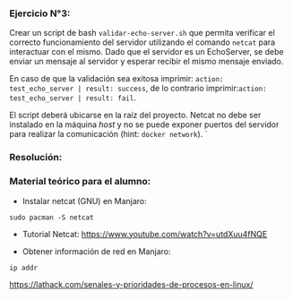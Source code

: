 ### Ejercicio N°3:

Crear un script de bash `validar-echo-server.sh` que permita verificar el correcto funcionamiento del servidor utilizando el comando `netcat` para interactuar con el mismo. Dado que el servidor es un EchoServer, se debe enviar un mensaje al servidor y esperar recibir el mismo mensaje enviado.

En caso de que la validación sea exitosa imprimir: `action: test_echo_server | result: success`, de lo contrario imprimir:`action: test_echo_server | result: fail`.

El script deberá ubicarse en la raíz del proyecto. Netcat no debe ser instalado en la máquina _host_ y no se puede exponer puertos del servidor para realizar la comunicación (hint: `docker network`). `

### Resolución:



### Material teórico para el alumno: 

* Instalar netcat (GNU) en Manjaro:
```
sudo pacman -S netcat
```
* Tutorial Netcat: https://www.youtube.com/watch?v=utdXuu4fNQE

* Obtener información de red en Manjaro:
```
ip addr
```



https://lathack.com/senales-y-prioridades-de-procesos-en-linux/